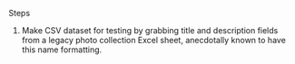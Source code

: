 Steps

1. Make CSV dataset for testing by grabbing title and description fields from a legacy photo collection Excel sheet, anecdotally known to have this name formatting.